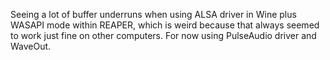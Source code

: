 Seeing a lot of buffer underruns when using ALSA driver in Wine plus WASAPI mode within REAPER, which is weird because that always seemed to work just fine on other computers. For now using PulseAudio driver and WaveOut.

